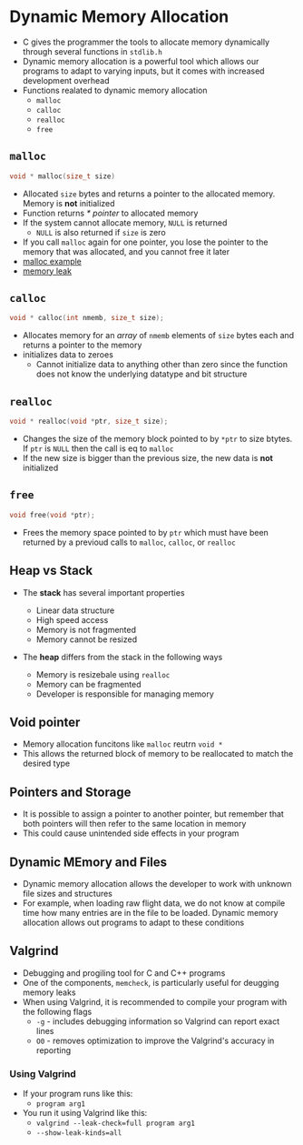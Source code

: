 # Dynamic Memory Allocation

- C gives the programmer the tools to allocate memory dynamically through several functions in `stdlib.h`
- Dynamic memory allocation is a powerful tool which allows our programs to adapt to varying inputs, but it comes with increased development overhead
- Functions realated to dynamic memory allocation
  - `malloc`
  - `calloc`
  - `realloc`
  - `free`

## `malloc`

```c++
void * malloc(size_t size)
```

- Allocated `size` bytes and returns a pointer to the allocated memory. Memory is __not__ initialized
- Function returns _* pointer_ to allocated memory
- If the system cannot allocate memory, `NULL` is returned
  - `NULL` is also returned if `size` is zero
- If you call `malloc` again for one pointer, you lose the pointer to the memory that was allocated, and you cannot free it later
- [malloc example](malloc_example.c)
- [memory leak](memory_leak.c)

## `calloc`

```c++
void * calloc(int nmemb, size_t size);
```

- Allocates memory for an _array_ of `nmemb` elements of `size` bytes each and returns a pointer to the memory
- initializes data to zeroes
  - Cannot initialize data to anything other than zero since the function does not know the underlying datatype and bit structure

## `realloc`

```c++
void * realloc(void *ptr, size_t size);
```

- Changes the size of the memory block pointed to by `*ptr` to size btytes. If `ptr` is `NULL`  then the call is eq to `malloc`
- If the new size is bigger than the previous size, the new data is __not__ initialized

## `free`

```c++
void free(void *ptr);
```

- Frees the memory space pointed to by `ptr` which must have been returned by a previoud calls to `malloc`, `calloc`, or `realloc`

## Heap vs Stack

- The __stack__ has several important properties
  - Linear data structure
  - High speed access
  - Memory is not fragmented
  - Memory cannot be resized

- The __heap__ differs from the stack in the following ways
  - Memory is resizebale using `realloc`
  - Memory can be fragmented
  - Developer is responsible for managing memory

## Void pointer

- Memory allocation funcitons like `malloc` reutrn `void *`
- This allows the returned block of memory to be reallocated to match the desired type

## Pointers and Storage

- It is possible to assign a pointer to another pointer, but remember that both pointers will then refer to the same location in memory
- This could cause unintended side effects in your program

## Dynamic MEmory and Files

- Dynamic memory allocation allows the developer to work with unknown file sizes and structures
- For example, when loading raw flight data, we do not know at compile time how many entries are in the file to be loaded. Dynamic memory allocation allows out programs to adapt to these conditions

## Valgrind

- Debugging and progiling tool for C and C++ programs
- One of the components, `memcheck`, is particularly useful for deugging memory leaks
- When using Valgrind, it is recommended to compile your program with the following flags
  - `-g` - includes debugging information so Valgrind can report exact lines
  - `O0` - removes optimization to improve the Valgrind's accuracy in reporting

### Using Valgrind
 
- If your program runs like this:
    - `program arg1`
- You run it using Valgrind like this:
    - `valgrind --leak-check=full program arg1`
    - `--show-leak-kinds=all`